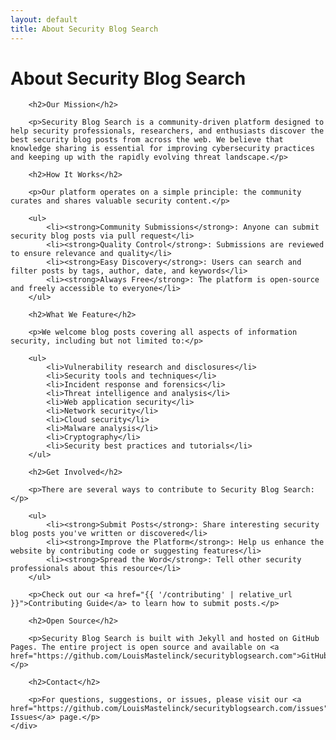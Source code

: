 ```yaml
---
layout: default
title: About Security Blog Search
---
```


<div class="container">
    <div class="post">
        <h1>About Security Blog Search</h1>
        
        <h2>Our Mission</h2>
        
        <p>Security Blog Search is a community-driven platform designed to help security professionals, researchers, and enthusiasts discover the best security blog posts from across the web. We believe that knowledge sharing is essential for improving cybersecurity practices and keeping up with the rapidly evolving threat landscape.</p>
        
        <h2>How It Works</h2>
        
        <p>Our platform operates on a simple principle: the community curates and shares valuable security content.</p>
        
        <ul>
            <li><strong>Community Submissions</strong>: Anyone can submit security blog posts via pull request</li>
            <li><strong>Quality Control</strong>: Submissions are reviewed to ensure relevance and quality</li>
            <li><strong>Easy Discovery</strong>: Users can search and filter posts by tags, author, date, and keywords</li>
            <li><strong>Always Free</strong>: The platform is open-source and freely accessible to everyone</li>
        </ul>
        
        <h2>What We Feature</h2>
        
        <p>We welcome blog posts covering all aspects of information security, including but not limited to:</p>
        
        <ul>
            <li>Vulnerability research and disclosures</li>
            <li>Security tools and techniques</li>
            <li>Incident response and forensics</li>
            <li>Threat intelligence and analysis</li>
            <li>Web application security</li>
            <li>Network security</li>
            <li>Cloud security</li>
            <li>Malware analysis</li>
            <li>Cryptography</li>
            <li>Security best practices and tutorials</li>
        </ul>
        
        <h2>Get Involved</h2>
        
        <p>There are several ways to contribute to Security Blog Search:</p>
        
        <ul>
            <li><strong>Submit Posts</strong>: Share interesting security blog posts you've written or discovered</li>
            <li><strong>Improve the Platform</strong>: Help us enhance the website by contributing code or suggesting features</li>
            <li><strong>Spread the Word</strong>: Tell other security professionals about this resource</li>
        </ul>
        
        <p>Check out our <a href="{{ '/contributing' | relative_url }}">Contributing Guide</a> to learn how to submit posts.</p>
        
        <h2>Open Source</h2>
        
        <p>Security Blog Search is built with Jekyll and hosted on GitHub Pages. The entire project is open source and available on <a href="https://github.com/LouisMastelinck/securityblogsearch.com">GitHub</a>.</p>
        
        <h2>Contact</h2>
        
        <p>For questions, suggestions, or issues, please visit our <a href="https://github.com/LouisMastelinck/securityblogsearch.com/issues">GitHub Issues</a> page.</p>
    </div>
</div>
